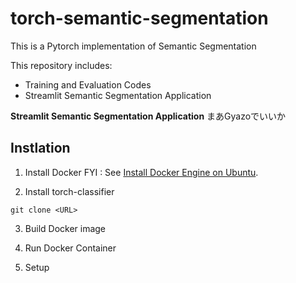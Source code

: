 # torch-semantic-segmentation

This is a Pytorch implementation of Semantic Segmentation
 
This repository includes:
* Training and Evaluation Codes
* Streamlit Semantic Segmentation Application

**Streamlit Semantic Segmentation Application**
<insert image>
まあGyazoでいいか

## Instlation
1. Install Docker 
FYI : See [Install Docker Engine on Ubuntu](https://docs.docker.com/engine/install/ubuntu/). 

2. Install torch-classifier 
```
git clone <URL> 
```
 
3. Build Docker image 
 
4. Run Docker Container 
 
5. Setup 


